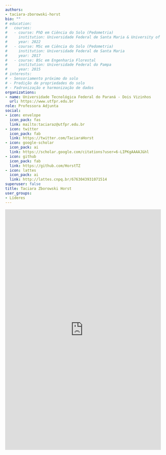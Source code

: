 ```yaml
---
authors:
- taciara-zborowski-horst
bio: ""
# education:
#   courses:
#   - course: PhD em Ciência do Solo (Pedometria)
#     institution: Universidade Federal de Santa Maria & University of Florida
#     year: 2022
#   - course: MSc em Ciência do Solo (Pedometria)
#     institution: Universidade Federal de Santa Maria
#     year: 2017
#   - course: BSc em Engenharia Florestal
#     institution: Universidade Federal do Pampa
#     year: 2015
# interests:
# - Sensoriamento próximo do solo
# - Predição de propriedades do solo
# - Padronização e harmonização de dados
organizations:
- name: Universidade Tecnológica Federal do Paraná - Dois Vizinhos
  url: https://www.utfpr.edu.br
role: Professora Adjunta
social:
- icon: envelope
  icon_pack: fas
  link: mailto:taciaraz@utfpr.edu.br
- icon: twitter
  icon_pack: fab
  link: https://twitter.com/TaciaraHorst
- icon: google-scholar
  icon_pack: ai
  link: https://scholar.google.com/citations?user=6-LIPKgAAAAJ&hl
- icon: github
  icon_pack: fab
  link: https://github.com/HorstTZ
- icon: lattes
  icon_pack: ai
  link: http://lattes.cnpq.br/6763043931071514
superuser: false
title: Taciara Zborowski Horst
user_groups:
- Líderes
---
```


<iframe frameborder="0" style="width: 100%; height: 780px" src="https://docs.google.com/document/d/e/2PACX-1vQ-rGEt1_ShYvvZpPf4JRuB5vtLMlpyK833wNdT2z4f8cqK_WNAwVFkeTP2UWnF7c3qKzGLdQDMBOPn/pub?embedded=true"></iframe>
